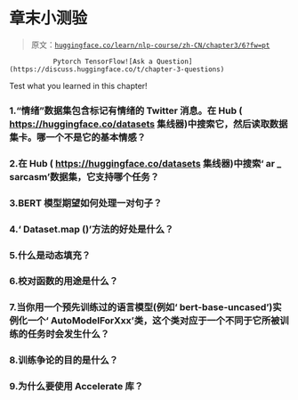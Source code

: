 # 章末小测验

> 原文：[`huggingface.co/learn/nlp-course/zh-CN/chapter3/6?fw=pt`](https://huggingface.co/learn/nlp-course/zh-CN/chapter3/6?fw=pt)

               Pytorch TensorFlow![Ask a Question](https://discuss.huggingface.co/t/chapter-3-questions)

Test what you learned in this chapter!

### 1.“情绪”数据集包含标记有情绪的 Twitter 消息。在 Hub ( https://huggingface.co/datasets 集线器)中搜索它，然后读取数据集卡。哪一个不是它的基本情感？

### 2.在 Hub ( https://huggingface.co/datasets 集线器)中搜索‘ ar _ sarcasm’数据集，它支持哪个任务？

### 3.BERT 模型期望如何处理一对句子？

### 4.‘ Dataset.map ()’方法的好处是什么？

### 5.什么是动态填充？

### 6.校对函数的用途是什么？

### 7.当你用一个预先训练过的语言模型(例如‘ bert-base-uncased’)实例化一个‘ AutoModelForXxx’类，这个类对应于一个不同于它所被训练的任务时会发生什么？

### 8.训练争论的目的是什么？

### 9.为什么要使用 Accelerate 库？